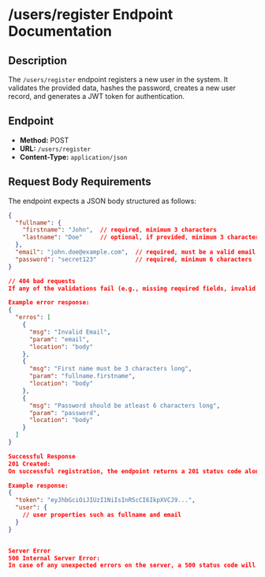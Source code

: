 # /users/register Endpoint Documentation

## Description

The `/users/register` endpoint registers a new user in the system. It validates the provided data, hashes the password, creates a new user record, and generates a JWT token for authentication.

## Endpoint

- **Method:** POST
- **URL:** `/users/register`
- **Content-Type:** `application/json`

## Request Body Requirements

The endpoint expects a JSON body structured as follows:

```json
{
  "fullname": {
    "firstname": "John",  // required, minimum 3 characters
    "lastname": "Doe"     // optional, if provided, minimum 3 characters
  },
  "email": "john.doe@example.com",  // required, must be a valid email format
  "password": "secret123"           // required, minimum 6 characters
}

// 404 bad requests
If any of the validations fail (e.g., missing required fields, invalid email format, or string length requirements are not met), the endpoint returns a 400 status code with a JSON response containing an array of error messages.

Example error response:
{
  "erros": [
    {
      "msg": "Invalid Email",
      "param": "email",
      "location": "body"
    },
    {
      "msg": "First name must be 3 characters long",
      "param": "fullname.firstname",
      "location": "body"
    },
    {
      "msg": "Password should be atleast 6 characters long",
      "param": "password",
      "location": "body"
    }
  ]
}

Successful Response
201 Created:
On successful registration, the endpoint returns a 201 status code along with a JSON payload containing the user's authentication token and user object (excluding password).

Example response:
{
  "token": "eyJhbGciOiJIUzI1NiIsInR5cCI6IkpXVCJ9...",
  "user": {
    // user properties such as fullname and email
  }
}


Server Error
500 Internal Server Error:
In case of any unexpected errors on the server, a 500 status code will be returned.
